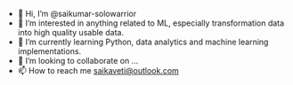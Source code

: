 - 👋 Hi, I’m @saikumar-solowarrior
- 👀 I’m interested in anything related to ML, especially transformation data into high quality usable data.
- 🌱 I’m currently learning Python, data analytics and machine learning implementations.
- 💞️ I’m looking to collaborate on ...
- 📫 How to reach me saikaveti@outlook.com

<!---
saikumar-solowarrior/saikumar-solowarrior is a ✨ special ✨ repository because its `README.md` (this file) appears on your GitHub profile.
You can click the Preview link to take a look at your changes.
--->
